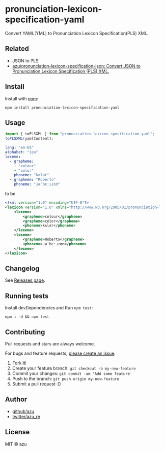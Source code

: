 # pronunciation-lexicon-specification-yaml

Convert YAML(YML) to Pronunciation Lexicon Specification(PLS) XML.

## Related 

- JSON to PLS
- [azu/pronunciation-lexicon-specification-json: Convert JSON to Pronunciation Lexicon Specification (PLS) XML.](https://github.com/azu/pronunciation-lexicon-specification-json "azu/pronunciation-lexicon-specification-json: Convert JSON to Pronunciation Lexicon Specification (PLS) XML.")

## Install

Install with [npm](https://www.npmjs.com/):

    npm install pronunciation-lexicon-specification-yaml

## Usage

```js
import { toPLSXML } from "pronunciation-lexicon-specification-yaml";
toPLSXML(yamlContent);
```

```yml
lang: "en-US"
alphabet: "ipa"
lexeme:
  - grapheme:
    - "colour"
    - "color"
    phoneme: "kʌlər"
  - grapheme: "Roberto"
    phoneme: "ɹəˈbɛːɹɾoʊ"
```

to be

```xml
<?xml version="1.0" encoding="UTF-8"?>
<lexicon version="1.0" xmlns="http://www.w3.org/2005/01/pronunciation-lexicon" xmlns:xsi="http://www.w3.org/2001/XMLSchema-instance" xsi:schemaLocation="http://www.w3.org/2005/01/pronunciation-lexicon http://www.w3.org/TR/2007/CR-pronunciation-lexicon-20071212/pls.xsd" alphabet="ipa" xml:lang="en-US">
    <lexeme>
        <grapheme>colour</grapheme>
        <grapheme>color</grapheme>
        <phoneme>kʌlər</phoneme>
    </lexeme>
    <lexeme>
        <grapheme>Roberto</grapheme>
        <phoneme>ɹəˈbɛːɹɾoʊ</phoneme>
    </lexeme>
</lexicon>
```



## Changelog

See [Releases page](https://github.com/azu/pronunciation-lexicon-specification-yaml/releases).

## Running tests

Install devDependencies and Run `npm test`:

    npm i -d && npm test

## Contributing

Pull requests and stars are always welcome.

For bugs and feature requests, [please create an issue](https://github.com/azu/pronunciation-lexicon-specification-yaml/issues).

1. Fork it!
2. Create your feature branch: `git checkout -b my-new-feature`
3. Commit your changes: `git commit -am 'Add some feature'`
4. Push to the branch: `git push origin my-new-feature`
5. Submit a pull request :D

## Author

- [github/azu](https://github.com/azu)
- [twitter/azu_re](https://twitter.com/azu_re)

## License

MIT © azu
